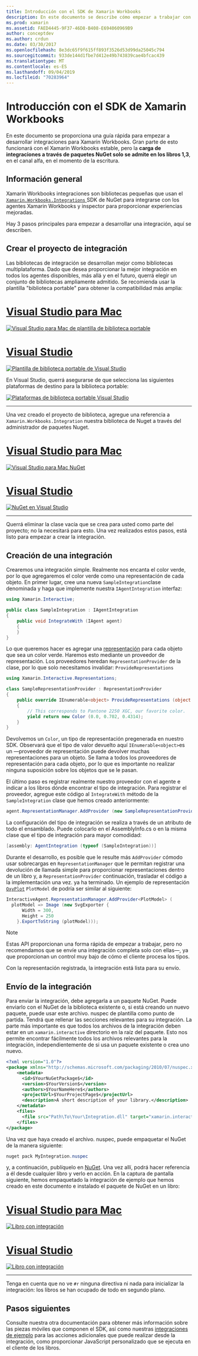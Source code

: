 ```yaml
---
title: Introducción con el SDK de Xamarin Workbooks
description: En este documento se describe cómo empezar a trabajar con el SDK de Xamarin Workbooks, que se puede usar para desarrollar integraciones para Xamarin Workbooks.
ms.prod: xamarin
ms.assetid: FAED4445-9F37-46D8-B408-E694060969B9
author: conceptdev
ms.author: crdun
ms.date: 03/30/2017
ms.openlocfilehash: 8e3dc65f9f615ff893f3526d53d99da25045c794
ms.sourcegitcommit: 933de144d1fbe7d412e49b743839cae4bfcac439
ms.translationtype: MT
ms.contentlocale: es-ES
ms.lasthandoff: 09/04/2019
ms.locfileid: "70283964"
---
```

# <a name="getting-started-with-the-xamarin-workbooks-sdk"></a>Introducción con el SDK de Xamarin Workbooks

En este documento se proporciona una guía rápida para empezar a desarrollar integraciones para Xamarin Workbooks. Gran parte de esto funcionará con el Xamarin Workbooks estable, pero la **carga de integraciones a través de paquetes NuGet solo se admite en los libros 1,3**, en el canal alfa, en el momento de la escritura.

## <a name="general-overview"></a>Información general

Xamarin Workbooks integraciones son bibliotecas pequeñas que usan el [ `Xamarin.Workbooks.Integrations` ][nuget] SDK de NuGet para integrarse con los agentes Xamarin Workbooks y inspector para proporcionar experiencias mejoradas.

Hay 3 pasos principales para empezar a desarrollar una integración, aquí se describen.

## <a name="creating-the-integration-project"></a>Crear el proyecto de integración

Las bibliotecas de integración se desarrollan mejor como bibliotecas multiplataforma. Dado que desea proporcionar la mejor integración en todos los agentes disponibles, más allá y en el futuro, querrá elegir un conjunto de bibliotecas ampliamente admitido. Se recomienda usar la plantilla "biblioteca portable" para obtener la compatibilidad más amplia:

# <a name="visual-studio-for-mactabmacos"></a>[Visual Studio para Mac](#tab/macos)

[![Visual Studio para Mac de plantilla de biblioteca portable](images/xamarin-studio-pcl.png)](images/xamarin-studio-pcl.png#lightbox)

# <a name="visual-studiotabwindows"></a>[Visual Studio](#tab/windows)

[![Plantilla de biblioteca portable de Visual Studio](images/visual-studio-pcl.png)](images/visual-studio-pcl.png#lightbox)

En Visual Studio, querrá asegurarse de que selecciona las siguientes plataformas de destino para la biblioteca portable:

[![Plataformas de biblioteca portable Visual Studio](images/visual-studio-pcl-platforms.png)](images/visual-studio-pcl-platforms.png#lightbox)

-----

Una vez creado el proyecto de biblioteca, agregue una referencia a `Xamarin.Workbooks.Integration` nuestra biblioteca de Nuget a través del administrador de paquetes Nuget.

# <a name="visual-studio-for-mactabmacos"></a>[Visual Studio para Mac](#tab/macos)

[![Visual Studio para Mac NuGet](images/xamarin-studio-nuget.png)](images/xamarin-studio-nuget.png#lightbox)

# <a name="visual-studiotabwindows"></a>[Visual Studio](#tab/windows)

[![NuGet en Visual Studio](images/visual-studio-nuget.png)](images/visual-studio-nuget.png#lightbox)

-----

Querrá eliminar la clase vacía que se crea para usted como parte del proyecto; no la necesitará para esto. Una vez realizados estos pasos, está listo para empezar a crear la integración.

## <a name="building-an-integration"></a>Creación de una integración

Crearemos una integración simple. Realmente nos encanta el color verde, por lo que agregaremos el color verde como una representación de cada objeto. En primer lugar, cree una nueva `SampleIntegration`clase denominada y haga que implemente nuestra `IAgentIntegration` interfaz:

```csharp
using Xamarin.Interactive;

public class SampleIntegration : IAgentIntegration
{
    public void IntegrateWith (IAgent agent)
    {
    }
}
```

Lo que queremos hacer es agregar una [representación](~/tools/workbooks/sdk/representations.md) para cada objeto que sea un color verde. Haremos esto mediante un proveedor de representación. Los proveedores heredan `RepresentationProvider` de la clase, por lo que solo necesitamos invalidar: `ProvideRepresentations`

```csharp
using Xamarin.Interactive.Representations;

class SampleRepresentationProvider : RepresentationProvider
{
    public override IEnumerable<object> ProvideRepresentations (object obj)
    {
        // This corresponds to Pantone 2250 XGC, our favorite color.
        yield return new Color (0.0, 0.702, 0.4314);
    }
}
```

Devolvemos un `Color`, un tipo de representación pregenerada en nuestro SDK.
Observará que el tipo de valor devuelto aquí `IEnumerable<object>`es un &mdash;proveedor de representación puede devolver muchas representaciones para un objeto. Se llama a todos los proveedores de representación para cada objeto, por lo que es importante no realizar ninguna suposición sobre los objetos que se le pasan.

El último paso es registrar realmente nuestro proveedor con el agente e indicar a los libros dónde encontrar el tipo de integración. Para registrar el proveedor, agregue este código al `IntegrateWith` método de la `SampleIntegration` clase que hemos creado anteriormente:

```csharp
agent.RepresentationManager.AddProvider (new SampleRepresentationProvider ());
```

La configuración del tipo de integración se realiza a través de un atributo de todo el ensamblado. Puede colocarlo en el AssemblyInfo.cs o en la misma clase que el tipo de integración para mayor comodidad:

```csharp
[assembly: AgentIntegration (typeof (SampleIntegration))]
````

Durante el desarrollo, es posible que le resulte más `AddProvider` cómodo usar sobrecargas en `RepresentationManager` que le permitan registrar una devolución de llamada simple para proporcionar representaciones dentro de un libro y, a `RepresentationProvider` continuación, trasladar el código a la implementación una vez. ya ha terminado. Un ejemplo de representación [`OxyPlot`][oxyplot] `PlotModel` de podría ser similar al siguiente:

```csharp
InteractiveAgent.RepresentationManager.AddProvider<PlotModel> (
  plotModel => Image (new SvgExporter {
      Width = 300,
      Height = 250
    }.ExportToString (plotModel)));
```

> [!NOTE]
> Estas API proporcionan una forma rápida de empezar a trabajar, pero no recomendamos que se envíe una integración completa solo con ellas&mdash;, ya que proporcionan un control muy bajo de cómo el cliente procesa los tipos.

Con la representación registrada, la integración está lista para su envío.

## <a name="shipping-your-integration"></a>Envío de la integración

Para enviar la integración, debe agregarla a un paquete NuGet.
Puede enviarlo con el NuGet de la biblioteca existente o, si está creando un nuevo paquete, puede usar este archivo. nuspec de plantilla como punto de partida.
Tendrá que rellenar las secciones relevantes para su integración. La parte más importante es que todos los archivos de la integración deben estar en un `xamarin.interactive` directorio en la raíz del paquete. Esto nos permite encontrar fácilmente todos los archivos relevantes para la integración, independientemente de si usa un paquete existente o crea uno nuevo.

```xml
<?xml version="1.0"?>
<package xmlns="http://schemas.microsoft.com/packaging/2010/07/nuspec.xsd">
    <metadata>
      <id>$YourNuGetPackage$</id>
      <version>$YourVersion$</version>
      <authors>$YourNameHere$</authors>
      <projectUrl>$YourProjectPage$</projectUrl>
      <description>A short description of your library.</description>
    </metadata>
    <files>
      <file src="Path\To\Your\Integration.dll" target="xamarin.interactive" />
    </files>
</package>
```

Una vez que haya creado el archivo. nuspec, puede empaquetar el NuGet de la manera siguiente:

```csharp
nuget pack MyIntegration.nuspec
```

y, a continuación, publíquelo en [NuGet][nugetorg]. Una vez allí, podrá hacer referencia a él desde cualquier libro y verlo en acción. En la captura de pantalla siguiente, hemos empaquetado la integración de ejemplo que hemos creado en este documento e instalado el paquete de NuGet en un libro:

# <a name="visual-studio-for-mactabmacos"></a>[Visual Studio para Mac](#tab/macos)

[![Libro con integración](images/mac-workbooks-integrated.png)](images/mac-workbooks-integrated.png#lightbox)

# <a name="visual-studiotabwindows"></a>[Visual Studio](#tab/windows)

[![Libro con integración](images/windows-workbooks-integrated.png)](images/windows-workbooks-integrated.png#lightbox)

-----

Tenga en cuenta que no ve `#r` ninguna directiva ni nada para inicializar la integración: los libros se han ocupado de todo en segundo plano.

## <a name="next-steps"></a>Pasos siguientes

Consulte nuestra otra documentación para obtener más información sobre las piezas móviles que componen el SDK, así como nuestras [integraciones de ejemplo](~/tools/workbooks/samples/index.md) para las acciones adicionales que puede realizar desde la integración, como proporcionar JavaScript personalizado que se ejecuta en el cliente de los libros.

[nugetorg]: https://nuget.org
[nuget]: https://nuget.org/packages/Xamarin.Workbooks.Integration
[oxyplot]: http://www.oxyplot.org/
